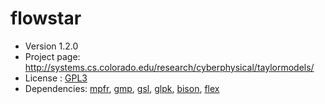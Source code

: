 # flowstar
 - Version 1.2.0
 - Project page: http://systems.cs.colorado.edu/research/cyberphysical/taylormodels/
 - License : [GPL3][gpl3]
 - Dependencies: [mpfr][mpfr], [gmp][gmp], [gsl][gsl], [glpk][glpk], [bison][bison], [flex][flex]

[gpl3]: http://www.gnu.org/licenses/gpl.html
[mpfr]: http://www.mpfr.org
[gmp]: https://gmplib.org
[gsl]: http://www.gnu.org/software/gsl
[glpk]: https://www.gnu.org/software/glpk
[bison]: https://www.gnu.org/software/bison
[flex]: http://flex.sourceforge.net
